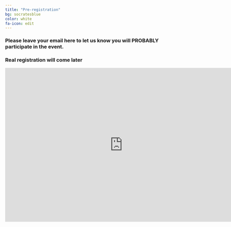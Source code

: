 ```yaml
---
title: "Pre-registration"
bg: socratesblue
color: white
fa-icon: edit
---
```

### Please leave your email here to let us know you will PROBABLY participate in the event.

### Real registration will come later

<iframe src="https://docs.google.com/forms/d/1X683d-yJaJU6kaQjeJGS4fM6N_IgWs9zcGuzhkverLg/viewform?embedded=true" width="760" height="500" frameborder="0" marginheight="0" marginwidth="0">Caricamento in corso...</iframe>
